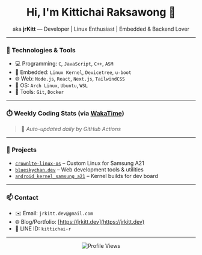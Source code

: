 <h1 align="center">Hi, I'm Kittichai Raksawong 👋</h1>
<p align="center">aka <strong>jrKitt</strong> — Developer | Linux Enthusiast | Embedded & Backend Lover</p>

---

### 🔧 Technologies & Tools

- 💻 Programming: `C`, `JavaScript`, `C++`, `ASM`
- 🔌 Embedded: `Linux Kernel`, `Devicetree`, `u-boot`
- 🌐 Web: `Node.js`, `React`, `Next.js`, `TailwindCSS`
- 🐧 OS: `Arch Linux`, `Ubuntu`, `WSL`
- 🧰 Tools: `Git`, `Docker`

---

### ⏱️ Weekly Coding Stats (via [WakaTime](https://wakatime.com/@jrKitt))

<!--START_SECTION:waka-->
<!--END_SECTION:waka-->

> 📝 *Auto-updated daily by GitHub Actions*

---

### 📂 Projects

- [`crownlte-linux-os`](https://github.com/jrKitt/crownlte-linux-os) – Custom Linux for Samsung A21
- [`blueskychan.dev`](https://github.com/jrKitt/blueskychan.dev) – Web development tools & utilities
- [`android_kernel_samsung_a21`](https://github.com/jrKitt/android_kernel_samsung_a21) – Kernel builds for dev board

---

### 📫 Contact

- ✉️ Email: `jrkitt.dev@gmail.com`
- 🌐 Blog/Portfolio: [https://jrkitt.dev](https://jrkitt.dev)
- 💬 LINE ID: `kittichai-r`

---

<p align="center">
  <img src="https://komarev.com/ghpvc/?username=jrKitt&label=Profile+Views" alt="Profile Views" />
</p>
